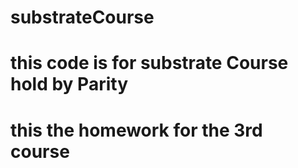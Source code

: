 # substrateCourse
# this code is for substrate Course hold by Parity
# this the homework for the 3rd course

